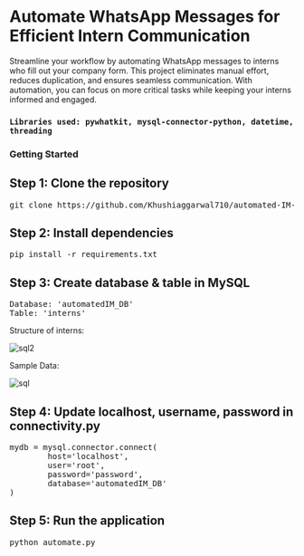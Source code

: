 # **Automate WhatsApp Messages for Efficient Intern Communication**

Streamline your workflow by automating WhatsApp messages to interns who fill out your company form. This project eliminates manual effort, reduces duplication, and ensures seamless communication. With automation, you can focus on more critical tasks while keeping your interns informed and engaged.

### ``` Libraries used: pywhatkit, mysql-connector-python, datetime, threading  ```

### Getting Started

## Step 1: Clone the repository
<pre>
git clone https://github.com/Khushiaggarwal710/automated-IM-whatsapp.git
</pre>

## Step 2: Install dependencies
<pre>
pip install -r requirements.txt        
</pre>

## Step 3: Create database & table in MySQL
<pre>
Database: 'automatedIM_DB'
Table: 'interns' 
</pre>

Structure of interns:

![sql2](https://github.com/Khushiaggarwal710/automated-IM-whatsapp/assets/107229428/8848b1ed-25f3-4dbf-9950-cb850034d10d)

Sample Data:

![sql](https://github.com/Khushiaggarwal710/automated-IM-whatsapp/assets/107229428/7222cd60-e02c-4ee4-9015-402a0ef5b02d)


## Step 4: Update localhost, username, password in connectivity.py
<pre>
mydb = mysql.connector.connect(
        host='localhost',
        user='root',
        password='password',
        database='automatedIM_DB'
)        
</pre>

## Step 5: Run the application
<pre>
python automate.py      
</pre>








